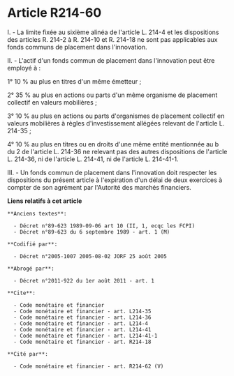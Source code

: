 # Article R214-60

I. - La limite fixée au sixième alinéa de l'article L. 214-4 et les dispositions des articles R. 214-2 à R. 214-10 et R.
214-18 ne sont pas applicables aux fonds communs de placement dans l'innovation.

II. - L'actif d'un fonds commun de placement dans l'innovation peut être employé à :

1° 10 % au plus en titres d'un même émetteur ;

2° 35 % au plus en actions ou parts d'un même organisme de placement collectif en valeurs mobilières ;

3° 10 % au plus en actions ou parts d'organismes de placement collectif en valeurs mobilières à règles d'investissement
allégées relevant de l'article L. 214-35 ;

4° 10 % au plus en titres ou en droits d'une même entité mentionnée au b du 2 de l'article L. 214-36 ne relevant pas des
autres dispositions de l'article L. 214-36, ni de l'article L. 214-41, ni de l'article L. 214-41-1.

III. - Un fonds commun de placement dans l'innovation doit respecter les dispositions du présent article à l'expiration d'un
délai de deux exercices à compter de son agrément par l'Autorité des marchés financiers.

**Liens relatifs à cet article**

	**Anciens textes**:

	  - Décret n°89-623 1989-09-06 art 10 (II, 1, ecqc les FCPI)
	  - Décret n°89-623 du 6 septembre 1989 - art. 1 (M)

	**Codifié par**:

	  - Décret n°2005-1007 2005-08-02 JORF 25 août 2005

	**Abrogé par**:

	  - Décret n°2011-922 du 1er août 2011 - art. 1

	**Cite**:

	  - Code monétaire et financier
	  - Code monétaire et financier - art. L214-35
	  - Code monétaire et financier - art. L214-36
	  - Code monétaire et financier - art. L214-4
	  - Code monétaire et financier - art. L214-41
	  - Code monétaire et financier - art. L214-41-1
	  - Code monétaire et financier - art. R214-18

	**Cité par**:

	  - Code monétaire et financier - art. R214-62 (V)
